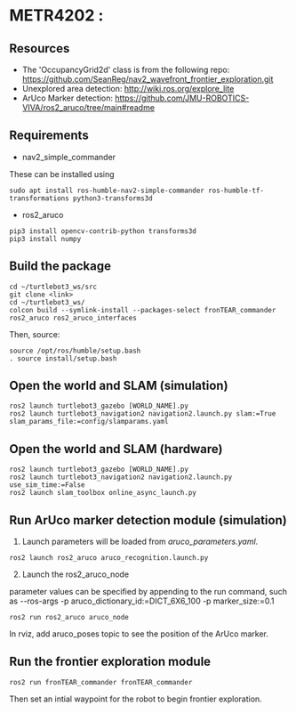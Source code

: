 # METR4202 :

## Resources
- The 'OccupancyGrid2d' class is from the following repo: https://github.com/SeanReg/nav2_wavefront_frontier_exploration.git
- Unexplored area detection: http://wiki.ros.org/explore_lite
- ArUco Marker detection: https://github.com/JMU-ROBOTICS-VIVA/ros2_aruco/tree/main#readme

## Requirements
- nav2_simple_commander

These can be installed using
```
sudo apt install ros-humble-nav2-simple-commander ros-humble-tf-transformations python3-transforms3d
```
- ros2_aruco 
```
pip3 install opencv-contrib-python transforms3d
pip3 install numpy
```

## Build the package
```
cd ~/turtlebot3_ws/src
git clone <link>
cd ~/turtlebot3_ws/
colcon build --symlink-install --packages-select fronTEAR_commander ros2_aruco ros2_aruco_interfaces
```
Then, source:
```
source /opt/ros/humble/setup.bash
. source install/setup.bash
```

## Open the world and SLAM (simulation)
```
ros2 launch turtlebot3_gazebo [WORLD_NAME].py
ros2 launch turtlebot3_navigation2 navigation2.launch.py slam:=True slam_params_file:=config/slamparams.yaml
```
## Open the world and SLAM (hardware) 
```
ros2 launch turtlebot3_gazebo [WORLD_NAME].py
ros2 launch turtlebot3_navigation2 navigation2.launch.py use_sim_time:=False
ros2 launch slam_toolbox online_async_launch.py
```

## Run ArUco marker detection module (simulation) 
1. Launch parameters will be loaded from _aruco\_parameters.yaml_.
```
ros2 launch ros2_aruco aruco_recognition.launch.py
```
2. Launch the ros2_aruco_node

parameter values can be specified by appending to the run command, such as --ros-args -p aruco_dictionary_id:=DICT_6X6_100 -p marker_size:=0.1

```
ros2 run ros2_aruco aruco_node
```
In rviz, add aruco_poses topic to see the position of the ArUco marker.


## Run the frontier exploration module
```
ros2 run fronTEAR_commander fronTEAR_commander
```
Then set an intial waypoint for the robot to begin frontier exploration.

